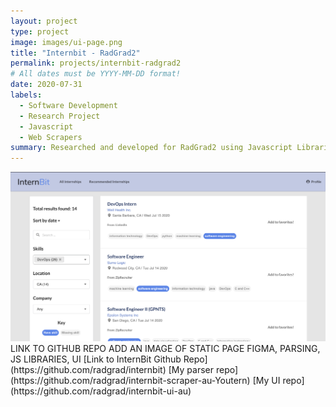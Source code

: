 ```yaml
---
layout: project 
type: project
image: images/ui-page.png
title: "Internbit - RadGrad2"
permalink: projects/internbit-radgrad2
# All dates must be YYYY-MM-DD format!
date: 2020-07-31
labels:
  - Software Development
  - Research Project
  - Javascript
  - Web Scrapers
summary: Researched and developed for RadGrad2 using Javascript Libraries and Semantic UI to scrape websites of public information for the creation of the web app InternBit.  
---
```

<img class="ui medium right floated rounded image" src="../images/ui-page.png">
LINK TO GITHUB REPO
ADD AN IMAGE OF STATIC PAGE
FIGMA, PARSING, JS LIBRARIES, UI
[Link to InternBit Github Repo](https://github.com/radgrad/internbit)
[My parser repo](https://github.com/radgrad/internbit-scraper-au-Youtern)
[My UI repo](https://github.com/radgrad/internbit-ui-au)
